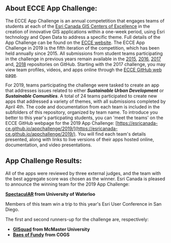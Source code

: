 ## About ECCE App Challenge:

The ECCE App Challenge is an annual competetition that engages teams of students at each of the [Esri Canada GIS Centers of Excellence](https://ecce.esri.ca/wpecce/schools/) in the creation of innovative GIS applications within a one-week period, using Esri technology and Open Data to address a specific theme.  Full details of the App Challenge can be found on the [ECCE website](https://ecce.esri.ca/wpecce/app-challenge/).  The ECCE App Challenge in 2019 is the fifth iteration of the competition, which has been held annually since 2015.  All submissions from student teams participating in the challenge in previous years remain available in the [2015](https://github.com/EsriCanada-CE/ecce-app-challenge-2015), [2016](https://github.com/EsriCanada-CE/ecce-app-challenge-2016), [2017](https://github.com/EsriCanada-CE/ecce-app-challenge-2017) and, [2018](https://github.com/EsriCanada-CE/ecce-app-challenge-2018) repositories on GitHub.  Starting with the 2017 challenge, you may view team profiles, videos, and apps online through the [ECCE GitHub web page](https://esricanada-ce.github.io).

For 2019, teams participating the challenge were tasked to create an app that addresses issues related to either ***Sustainable Urban Development*** or ***Sustainable Comunities***.  A total of 24 teams participated to create new apps that addressed a variety of themes, with all submissions completed by April 4th.  The code and documentation from each team is included in the subfolders of this repository, organized by team name.  To introduce you better to this year's particpating students, you can 'meet the teams' on the ECCE GitHub webpage for the 2019 App Challenge: [https://esricanada-ce.github.io/appchallenge/2019/](https://esricanada-ce.github.io/appchallenge/2019/).  You will find each team's details presented, along with links to live versions of their apps hosted online, documentation, and video presentations.

## App Challenge Results:

All of the apps were reviewed by three external judges, and the team with the best aggregate score was chosen as the winner.  Esri Canada is pleased to announce the winning team for the 2019 App Challenge:

**[SpectaculAR](https://esricanada-ce.github.io/appchallenge/2019/teams/uw/SpectaculAR/) from University of Waterloo**

Members of this team win a trip to this year's Esri User Conference in San Diego.

The first and second runners-up for the challenge are, respectively:

* **[GISquad](https://esricanada-ce.github.io/appchallenge/2019/teams/mac/GISquad/) from McMaster University**
* **[Baes of Fundy](https://esricanada-ce.github.io/appchallenge/2019/teams/cogs/Baes_of_Fundy/) from COGS**
